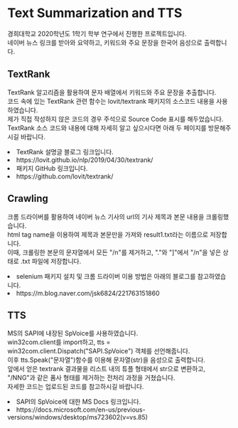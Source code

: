 # Text Summarization and TTS
경희대학교 2020학년도 1학기 학부 연구에서 진행한 프로젝트입니다.  
네이버 뉴스 링크를 받아와 요약하고, 키워드와 주요 문장을 한국어 음성으로 출력합니다.  


## TextRank
TextRank 알고리즘을 활용하여 문자 배열에서 키워드와 주요 문장을 추출합니다.  
코드 속에 있는 TextRank 관련 함수는 lovit/textrank 패키지의 소스코드 내용을 사용하였습니다.  
제가 직접 작성하지 않은 코드의 경우 주석으로 Source Code 표시를 해두었습니다.  
TextRank 소스 코드와 내용에 대해 자세히 알고 싶으시다면 아래 두 페이지를 방문해주시길 바랍니다.  

<li>TextRank 설명글 블로그 링크입니다.<li>
https://lovit.github.io/nlp/2019/04/30/textrank/

<li>패키지 GitHub 링크입니다.<li>
https://github.com/lovit/textrank/
  
  

## Crawling
크롬 드라이버를 활용하여 네이버 뉴스 기사의 url의 기사 제목과 본문 내용을 크롤링했습니다.  
html tag name을 이용하여 제목과 본문만을 가져와 result1.txt라는 이름으로 저장합니다.  
이때, 크롤링한 본문의 문자열에서 모든 "/n"를 제거하고, "."와 "]"에서 "/n"을 넣은 상태로 .txt 파일에 저장합니다.  

<li>selenium 패키지 설치 및 크롬 드라이버 이용 방법은 아래의 블로그를 참고하였습니다.<li>
https://m.blog.naver.com/jsk6824/221763151860
  
  
## TTS
MS의 SAPI에 내장된 SpVoice를 사용하였습니다.  
win32com.client를 import하고, tts = win32com.client.Dispatch("SAPI.SpVoice") 객체를 선언해줍니다.  
이후 tts.Speak("문자열")함수를 이용해 문자열(str)을 음성으로 출력합니다.  
앞에서 얻은 textrank 결과물을 리스트 내의 튜플 형태에서 str으로 변환하고, "/NNG"과 같은 품사 형태를 제거하는 전처리 과정을 거쳤습니다.  
자세한 코드는 업로드된 코드를 참고하시길 바랍니다.  

<li> SAPI의 SpVoice에 대한 MS Docs 링크입니다.
<li>https://docs.microsoft.com/en-us/previous-versions/windows/desktop/ms723602(v=vs.85)
